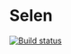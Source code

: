 # Selen
[![Build status](https://ci.appveyor.com/api/projects/status/tw8l5fbuibh0jy7q?svg=true)](https://ci.appveyor.com/project/lulabooo/teamprojectam)

